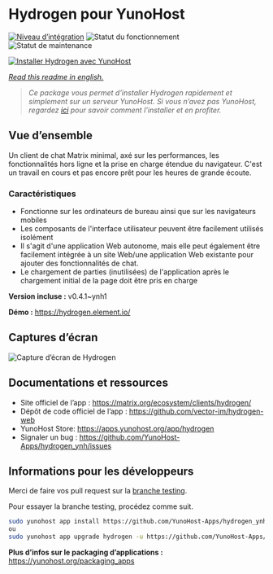 <!--
N.B.: This README was automatically generated by https://github.com/YunoHost/apps/tree/master/tools/readme_generator
It shall NOT be edited by hand.
-->

# Hydrogen pour YunoHost

[![Niveau d’intégration](https://dash.yunohost.org/integration/hydrogen.svg)](https://dash.yunohost.org/appci/app/hydrogen) ![Statut du fonctionnement](https://ci-apps.yunohost.org/ci/badges/hydrogen.status.svg) ![Statut de maintenance](https://ci-apps.yunohost.org/ci/badges/hydrogen.maintain.svg)

[![Installer Hydrogen avec YunoHost](https://install-app.yunohost.org/install-with-yunohost.svg)](https://install-app.yunohost.org/?app=hydrogen)

*[Read this readme in english.](./README.md)*

> *Ce package vous permet d’installer Hydrogen rapidement et simplement sur un serveur YunoHost.
Si vous n’avez pas YunoHost, regardez [ici](https://yunohost.org/#/install) pour savoir comment l’installer et en profiter.*

## Vue d’ensemble

Un client de chat Matrix minimal, axé sur les performances, les fonctionnalités hors ligne et la prise en charge étendue du navigateur. C'est un travail en cours et pas encore prêt pour les heures de grande écoute.

### Caractéristiques

- Fonctionne sur les ordinateurs de bureau ainsi que sur les navigateurs mobiles
- Les composants de l'interface utilisateur peuvent être facilement utilisés isolément
- Il s'agit d'une application Web autonome, mais elle peut également être facilement intégrée à un site Web/une application Web existante pour ajouter des fonctionnalités de chat.
- Le chargement de parties (inutilisées) de l'application après le chargement initial de la page doit être pris en charge

**Version incluse :** v0.4.1~ynh1

**Démo :** https://hydrogen.element.io/

## Captures d’écran

![Capture d’écran de Hydrogen](./doc/screenshots/hydrogen-large.png)

## Documentations et ressources

* Site officiel de l’app : <https://matrix.org/ecosystem/clients/hydrogen/>
* Dépôt de code officiel de l’app : <https://github.com/vector-im/hydrogen-web>
* YunoHost Store: <https://apps.yunohost.org/app/hydrogen>
* Signaler un bug : <https://github.com/YunoHost-Apps/hydrogen_ynh/issues>

## Informations pour les développeurs

Merci de faire vos pull request sur la [branche testing](https://github.com/YunoHost-Apps/hydrogen_ynh/tree/testing).

Pour essayer la branche testing, procédez comme suit.

``` bash
sudo yunohost app install https://github.com/YunoHost-Apps/hydrogen_ynh/tree/testing --debug
ou
sudo yunohost app upgrade hydrogen -u https://github.com/YunoHost-Apps/hydrogen_ynh/tree/testing --debug
```

**Plus d’infos sur le packaging d’applications :** <https://yunohost.org/packaging_apps>